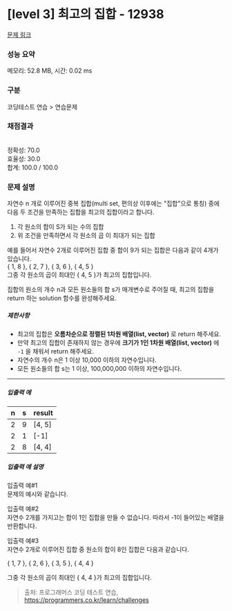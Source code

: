 # [level 3] 최고의 집합 - 12938 

[문제 링크](https://school.programmers.co.kr/learn/courses/30/lessons/12938) 

### 성능 요약

메모리: 52.8 MB, 시간: 0.02 ms

### 구분

코딩테스트 연습 > 연습문제

### 채점결과

<br/>정확성: 70.0<br/>효율성: 30.0<br/>합계: 100.0 / 100.0

### 문제 설명

<p style="user-select: auto;">자연수 n 개로 이루어진 중복 집합(multi set, 편의상 이후에는 "집합"으로 통칭) 중에 다음 두 조건을 만족하는 집합을 최고의 집합이라고 합니다.</p>

<ol style="user-select: auto;">
<li style="user-select: auto;">각 원소의 합이 S가 되는 수의 집합</li>
<li style="user-select: auto;">위 조건을 만족하면서 각 원소의 곱 이 최대가 되는 집합</li>
</ol>

<p style="user-select: auto;">예를 들어서 자연수 2개로 이루어진 집합 중 합이 9가 되는 집합은 다음과 같이 4개가 있습니다.<br style="user-select: auto;">
{ 1, 8 }, { 2, 7 }, { 3, 6 }, { 4, 5 }<br style="user-select: auto;">
그중 각 원소의 곱이 최대인 { 4, 5 }가 최고의 집합입니다.</p>

<p style="user-select: auto;">집합의 원소의 개수 n과 모든 원소들의 합 s가 매개변수로 주어질 때, 최고의 집합을 return 하는 solution 함수를 완성해주세요.</p>

<h5 style="user-select: auto;">제한사항</h5>

<ul style="user-select: auto;">
<li style="user-select: auto;">최고의 집합은 <strong style="user-select: auto;">오름차순으로 정렬된 1차원 배열(list, vector)</strong> 로 return 해주세요.</li>
<li style="user-select: auto;">만약 최고의 집합이 존재하지 않는 경우에 <strong style="user-select: auto;">크기가 1인 1차원 배열(list, vector)</strong> 에 <code style="user-select: auto;">-1</code> 을 채워서 return 해주세요.</li>
<li style="user-select: auto;">자연수의 개수 n은 1 이상 10,000 이하의 자연수입니다.</li>
<li style="user-select: auto;">모든 원소들의 합 s는 1 이상, 100,000,000 이하의 자연수입니다.</li>
</ul>

<hr style="user-select: auto;">

<h5 style="user-select: auto;">입출력 예</h5>
<table class="table" style="user-select: auto;">
        <thead style="user-select: auto;"><tr style="user-select: auto;">
<th style="user-select: auto;">n</th>
<th style="user-select: auto;">s</th>
<th style="user-select: auto;">result</th>
</tr>
</thead>
        <tbody style="user-select: auto;"><tr style="user-select: auto;">
<td style="user-select: auto;">2</td>
<td style="user-select: auto;">9</td>
<td style="user-select: auto;">[4, 5]</td>
</tr>
<tr style="user-select: auto;">
<td style="user-select: auto;">2</td>
<td style="user-select: auto;">1</td>
<td style="user-select: auto;">[-1]</td>
</tr>
<tr style="user-select: auto;">
<td style="user-select: auto;">2</td>
<td style="user-select: auto;">8</td>
<td style="user-select: auto;">[4, 4]</td>
</tr>
</tbody>
      </table>
<h5 style="user-select: auto;">입출력 예 설명</h5>

<p style="user-select: auto;">입출력 예#1<br style="user-select: auto;">
문제의 예시와 같습니다.</p>

<p style="user-select: auto;">입출력 예#2<br style="user-select: auto;">
자연수 2개를 가지고는 합이 1인 집합을 만들 수 없습니다. 따라서 -1이 들어있는 배열을 반환합니다.</p>

<p style="user-select: auto;">입출력 예#3<br style="user-select: auto;">
자연수 2개로 이루어진 집합 중 원소의 합이 8인 집합은 다음과 같습니다.</p>

<p style="user-select: auto;">{ 1, 7 }, { 2, 6 }, { 3, 5 }, { 4, 4 }</p>

<p style="user-select: auto;">그중 각 원소의 곱이 최대인 { 4, 4 }가 최고의 집합입니다.</p>


> 출처: 프로그래머스 코딩 테스트 연습, https://programmers.co.kr/learn/challenges